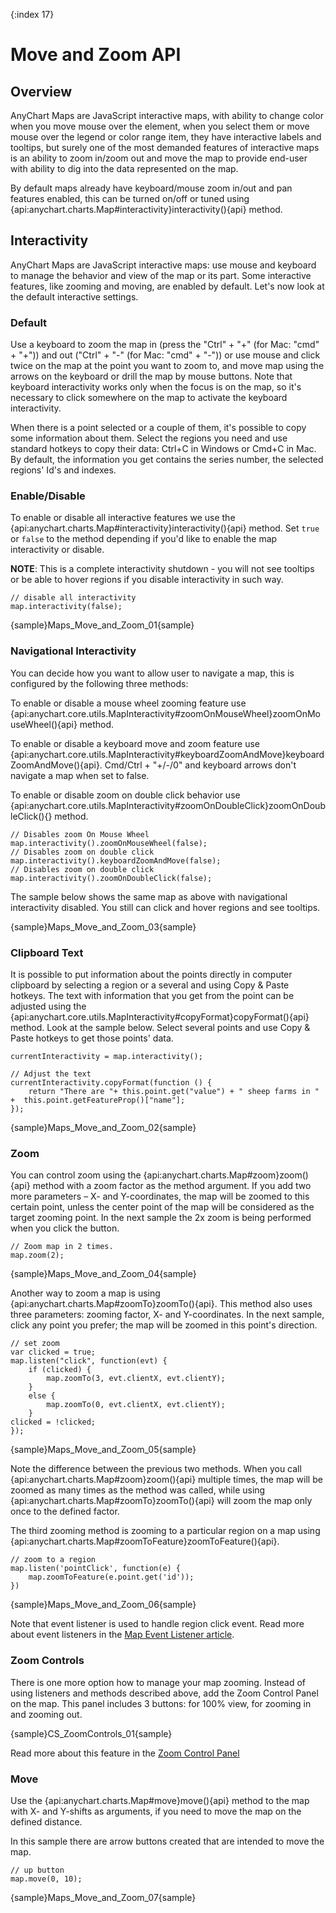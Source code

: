 {:index 17}
# Move and Zoom API

## Overview

AnyChart Maps are JavaScript interactive maps, with ability to change color when you move mouse over the element, when you select them or move mouse over the legend or color range item, they have interactive labels and tooltips, but surely one of the most demanded features of interactive maps is an ability to zoom in/zoom out and move the map to provide end-user with ability to dig into the data represented on the map.

By default maps already have keyboard/mouse zoom in/out and pan features enabled, this can be turned on/off or tuned using {api:anychart.charts.Map#interactivity}interactivity(){api} method.

## Interactivity

AnyChart Maps are JavaScript interactive maps: use mouse and keyboard to manage the behavior and view of the map or its part. Some interactive features, like zooming and moving, are enabled by default. Let's now look at the default interactive settings.

### Default

Use a keyboard to zoom the map in (press the "Ctrl" + "+" (for Mac: "cmd" + "+")) and out ("Ctrl" + "-" (for Mac: "cmd" + "-")) or use mouse and click twice on the map at the point you want to zoom to, and move map using the arrows on the keyboard or drill the map by mouse buttons. Note that keyboard interactivity works only when the focus is on the map, so it's necessary to click somewhere on the map to activate the keyboard interactivity.

When there is a point selected or a couple of them, it's possible to copy some information about them. Select the regions you need and use standard hotkeys to copy their data: Ctrl+C in Windows or Cmd+C in Mac. By default, the information you get contains the series number, the selected regions' Id's and indexes. 

### Enable/Disable

To enable or disable all interactive features we use the {api:anychart.charts.Map#interactivity}interactivity(){api} method. Set `true` or `false` to the method depending if you'd like to enable the map interactivity or disable. 

**NOTE**: This is a complete interactivity shutdown - you will not see tooltips or be able to hover regions if you disable interactivity in such way.

```
// disable all interactivity
map.interactivity(false);
```

{sample}Maps\_Move\_and\_Zoom\_01{sample}

### Navigational Interactivity

You can decide how you want to allow user to navigate a map, this is configured by the following three methods:

To enable or disable a mouse wheel zooming feature use {api:anychart.core.utils.MapInteractivity#zoomOnMouseWheel}zoomOnMouseWheel(){api} method.

To enable or disable a keyboard move and zoom feature use {api:anychart.core.utils.MapInteractivity#keyboardZoomAndMove}keyboardZoomAndMove(){api}. Cmd/Ctrl + "+/-/0" and keyboard arrows don't navigate a map when set to false.

To enable or disable zoom on double click behavior use {api:anychart.core.utils.MapInteractivity#zoomOnDoubleClick}zoomOnDoubleClick(){} method.

```
// Disables zoom On Mouse Wheel
map.interactivity().zoomOnMouseWheel(false);
// Disables zoom on double click
map.interactivity().keyboardZoomAndMove(false);
// Disables zoom on double click
map.interactivity().zoomOnDoubleClick(false);
```

The sample below shows the same map as above with navigational interactivity disabled. You still can click and hover regions and see tooltips.

{sample}Maps\_Move\_and\_Zoom\_03{sample}

### Clipboard Text

It is possible to put information about the points directly in computer clipboard by selecting a region or a several and using Copy & Paste hotkeys. The text with information that you get from the point can be adjusted using the {api:anychart.core.utils.MapInteractivity#copyFormat}copyFormat(){api} method. Look at the sample below. Select several points and use Copy & Paste hotkeys to get those points' data.

```
currentInteractivity = map.interactivity();

// Adjust the text
currentInteractivity.copyFormat(function () {
    return "There are "+ this.point.get("value") + " sheep farms in " +  this.point.getFeatureProp()["name"];
});
```

{sample}Maps\_Move\_and\_Zoom\_02{sample}

### Zoom

You can control zoom using the {api:anychart.charts.Map#zoom}zoom(){api} method with a zoom factor as the method argument. If you add two more parameters – X- and Y-coordinates, the map will be zoomed to this certain point, unless the center point of the map will be considered as the target zooming point. In the next sample the 2x zoom is being performed when you click the button.

```
// Zoom map in 2 times.
map.zoom(2);
```

{sample}Maps\_Move\_and\_Zoom\_04{sample}

Another way to zoom a map is using {api:anychart.charts.Map#zoomTo}zoomTo(){api}. This method also uses three parameters: zooming factor, X- and Y-coordinates. In the next sample, click any point you prefer; the map will be zoomed in this point's direction.

```
// set zoom
var clicked = true;
map.listen("click", function(evt) {
    if (clicked) {                 
        map.zoomTo(3, evt.clientX, evt.clientY);
    }
    else {
        map.zoomTo(0, evt.clientX, evt.clientY);
    }
clicked = !clicked;
});
```

{sample}Maps\_Move\_and\_Zoom\_05{sample}

Note the difference between the previous two methods. When you call {api:anychart.charts.Map#zoom}zoom(){api} multiple times, the map will be zoomed as many times as the method was called, while using {api:anychart.charts.Map#zoomTo}zoomTo(){api} will zoom the map only once to the defined factor.

The third zooming method is zooming to a particular region on a map using {api:anychart.charts.Map#zoomToFeature}zoomToFeature(){api}.

```
// zoom to a region
map.listen('pointClick', function(e) {
    map.zoomToFeature(e.point.get('id'));
})
```

{sample}Maps\_Move\_and\_Zoom\_06{sample}

Note that event listener is used to handle region click event. Read more about event listeners in the [Map Event Listener article](Event_Listeners).

### Zoom Controls

There is one more option how to manage your map zooming. Instead of using listeners and methods described above, add the Zoom Control Panel on the map. This panel includes 3 buttons: for 100% view, for zooming in and zooming out. 

{sample}CS\_ZoomControls\_01{sample}

Read more about this feature in the [Zoom Control Panel](../Common_Settings/UI_Controls/Zoom_Controls)

### Move

Use the {api:anychart.charts.Map#move}move(){api} method to the map with X- and Y-shifts as arguments, if you need to move the map on the defined distance.

In this sample there are arrow buttons created that are intended to move the map.

```
// up button
map.move(0, 10);
```

{sample}Maps\_Move\_and\_Zoom\_07{sample}
